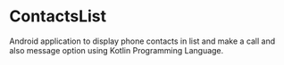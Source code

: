 # ContactsList
Android application to display phone contacts in list and make a call and also message option using Kotlin Programming Language.
